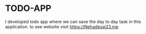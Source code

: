 # TODO-APP
I developed todo app where we can save the day to day task in this application. to see website visit https://Nehadesai23.me
